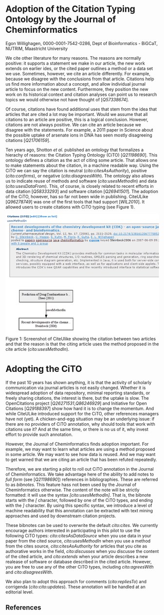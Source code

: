 # Adoption of the Citation Typing Ontology by the Journal of Cheminformatics

Egon Willighagen, 0000-0001-7542-0286, Dept of Bioinformatics - BiGCaT, NUTRIM, Maastricht University

We cite other literature for many reasons. The reasons are normally positive: it supports a statement
we make in our article, the new work extends on earlier ides, or the cited paper outlines a method
or a data set we use. Sometimes, however, we cite an article differently. For example, because we
disagree with the conclusions from that article. 
Citations help us find more information about a concept, and allow individual journal article
to focus on the new content. Furthermore, they position the new work on its historical context
and citation analyses can point us to research topics we would otherwise not have
thought of [<cite>Q57338674</cite>].

Of course, citations have found additional uses that stem from the idea that articles that are
cited a lot may be important. Would we assume that all citations to an article are positive,
this is a logical conclusion. However, citations are not always positive. We can cite an article
because we disagree with the statements. For example, a 2011 paper in Science about the possible uptake
of arsenate ions in DNA has seen mostly disagreeing citations [<cite>Q21706159</cite>].

Ten years ago, Shotton *et al.* published an ontology
that formalizes a hierachy of reasons: the Citation Typing Ontology (CiTO) [<cite>Q21198690</cite>]. 
This ontology defines a citation as the act of citing some article. That allows one to make
statements about the citation, in a machine readable way. Using the CiTO we can say the
citation is neutral (*cito:citesAsAuthority*), positive (*cito:confirms*), or negative (*cito:disagreesWith*).
The ontology also allows us to indicate reuse of methods and software (*cito:usesMethodIn*) and data (*cito:usesDataFrom*).
This, of course, is closely related to recent efforts in data citation [<cite>Q58333293</cite>]
and software citation [<cite>Q26941501</cite>].
The adoption of the CiTO, however, has so far not been wide in publishing. CiteULike [<cite>Q96278749</cite>] was one of
the first tools that had support [<cite>WIL2010</cite>]. It allowed users to create citations with CiTO typing
(see Figure&nbsp;1).

![](culcito.png) <br />
Figure&nbsp;1: Screenshot of CiteUlike showing the citation between two articles and that the reason is that
the citing article uses the method proposed in the cite article (*cito:usesMethodIn*).

# Adopting the CiTO

If the past 10 years has shown anything, it is that the activity of scholarly communication via journal articles is
not easily changed. Whether it is widespread adoption of data repository, minimal reporting standards, or
freely sharing citations, the interest is there, but the uptake is slow. The OpenCitations project
[<cite>Q26271531</cite>,<cite>Q86246929</cite>] and Initiative for Open Citations [<cite>Q29188397</cite>]
show how hard it is to change the momentum. And while CiteULike introduced support for
the CiTO, other references managers have not (yet). A chicken-and-egg situation may be an underlying issue:
if there are no providers of CiTO annotation, why should tools that work with citations use it? And at the
same time, or there is no us of it, why invest effort to provide such annotation.

However, the Journal of Cheminformatics finds adoption important. For example, we may want to learn what
articles are using a method proposed in some article. We may want to see how data is reused. And we may
want to get warned that we are citing an article that has been refuted repeatedly.

Therefore, we are starting a pilot to roll out CiTO annotation in the Journal of Cheminformatics. We
take advantage here of the ability to add notes to *full form* (see [<cite>Q21198690</cite>])
references in bibliographies. These are referred to as *bibnotes*.
This feature hass not been used by the Journal of Cheminformatics otherwise.
The content of the note will be strictly formatted: it will use the syntax *[cito:usesMethodIn]*.
That is, the bibnote starts with the *[* character, followed by one of the CiTO types, and ending
with the *]* character.
By using this specific syntax, we introduce a level of machine readability that this annotation can
be extracted with text mining approaches and used by downstream citation projects.

These bibnotes can be used to overwrite the default *cito:cites*. We currently encourage
authors interested in participating in this pilot to use the following CiTO types: *cito:citesAsDataSource*
when you use data in your paper from the cited source, *cito:usesMethodIn* when you use a method
from the cites source, *cito:citesAsAuthority* for articles that you cite as authorative works
in the field, *cito:discusses* when you discusse the content of the cited article, and
*cito:extends* when your article describes a new realease of software or database described
in the cited article. However, you are free to use any of the other CiTO types, including
*cito:agreesWith* and *cito:disagreesWith*.

We also plan to adopt this approach for comments (*cito:repliesTo*) and corrigenda (*cito:cito:updates*).
These annotation will be handled at an editorial level.

## References

<references/>
